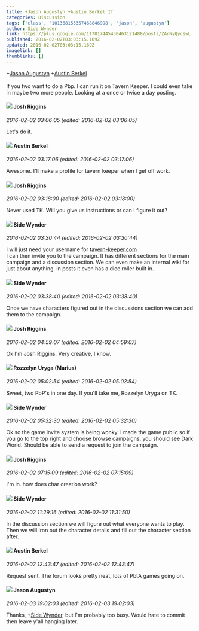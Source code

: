 ```yaml
---
title: +Jason Augustyn +Austin Berkel If
categories: Discussion
tags: ['class', '101368155357468846998', 'jason', 'augustyn']
author: Side Wynder
link: https://plus.google.com/117817445430463121488/posts/ZArNyQycswL
published: 2016-02-02T03:03:15.169Z
updated: 2016-02-02T03:03:15.169Z
imagelink: []
thumblinks: []
---
```


<span class="proflinkWrapper"><span class="proflinkPrefix">+</span><a class="proflink" href="https://plus.google.com/101368155357468846998" oid="101368155357468846998">Jason Augustyn</a></span> <span class="proflinkWrapper"><span class="proflinkPrefix">+</span><a class="proflink" href="https://plus.google.com/117055356473727997482" oid="117055356473727997482">Austin Berkel</a></span> <br /><br />If you two want to do a Pbp. I can run it on Tavern Keeper. I could even take in maybe two more people. Looking at a once or twice a day posting. 
<div id='comment z12ryhqhlmveexeq004cfdkxcqe1hnoalm40k'>
  <h4><img src='{{site.baseurl}}//images/avatars/103021321379177740088_photo.jpg'> Josh Riggins</h4>
      <p><cite>2016-02-02 03:06:05 (edited: 2016-02-02 03:06:05)</cite></p>
        <p>Let&#39;s do it.</p>
</div>
        

<div id='comment z12ryhqhlmveexeq004cfdkxcqe1hnoalm40k'>
  <h4><img src='{{site.baseurl}}//images/avatars/117055356473727997482_photo.jpg'> Austin Berkel</h4>
      <p><cite>2016-02-02 03:17:06 (edited: 2016-02-02 03:17:06)</cite></p>
        <p>Awesome. I&#39;ll make a profile for tavern keeper when I get off work.</p>
</div>
        

<div id='comment z12ryhqhlmveexeq004cfdkxcqe1hnoalm40k'>
  <h4><img src='{{site.baseurl}}//images/avatars/103021321379177740088_photo.jpg'> Josh Riggins</h4>
      <p><cite>2016-02-02 03:18:00 (edited: 2016-02-02 03:18:00)</cite></p>
        <p>Never used TK. Will you give us instructions or can I figure it out?</p>
</div>
        

<div id='comment z12ryhqhlmveexeq004cfdkxcqe1hnoalm40k'>
  <h4><img src='{{site.baseurl}}//images/avatars/117817445430463121488_photo.jpg'> Side Wynder</h4>
      <p><cite>2016-02-02 03:30:44 (edited: 2016-02-02 03:30:44)</cite></p>
        <p>I will just need your username for <a href="http://tavern-keeper.com" class="ot-anchor">tavern-keeper.com</a><br />I can then invite you to the campaign. It has different sections for the main campaign and a discussion section. We can even make an internal wiki for just about anything. in posts it even has a dice roller built in.</p>
</div>
        

<div id='comment z12ryhqhlmveexeq004cfdkxcqe1hnoalm40k'>
  <h4><img src='{{site.baseurl}}//images/avatars/117817445430463121488_photo.jpg'> Side Wynder</h4>
      <p><cite>2016-02-02 03:38:40 (edited: 2016-02-02 03:38:40)</cite></p>
        <p>Once we have characters figured out in the discussions section we can add them to the campaign.</p>
</div>
        

<div id='comment z12ryhqhlmveexeq004cfdkxcqe1hnoalm40k'>
  <h4><img src='{{site.baseurl}}//images/avatars/103021321379177740088_photo.jpg'> Josh Riggins</h4>
      <p><cite>2016-02-02 04:59:07 (edited: 2016-02-02 04:59:07)</cite></p>
        <p>Ok I&#39;m Josh Riggins. Very creative, I know.</p>
</div>
        

<div id='comment z12ryhqhlmveexeq004cfdkxcqe1hnoalm40k'>
  <h4><img src='{{site.baseurl}}//images/avatars/114425030205556227371_photo.jpg'> Rozzelyn Uryga (Marius)</h4>
      <p><cite>2016-02-02 05:02:54 (edited: 2016-02-02 05:02:54)</cite></p>
        <p>Sweet, two PbP&#39;s in one day. If you&#39;ll take me, Rozzelyn Uryga on TK.</p>
</div>
        

<div id='comment z12ryhqhlmveexeq004cfdkxcqe1hnoalm40k'>
  <h4><img src='{{site.baseurl}}//images/avatars/117817445430463121488_photo.jpg'> Side Wynder</h4>
      <p><cite>2016-02-02 05:32:30 (edited: 2016-02-02 05:32:30)</cite></p>
        <p>Ok so the game invite system is being wonky. I made the game public so if you go to the top right and choose browse campaigns, you should see Dark World. Should be able to send a request to join the campaign.</p>
</div>
        

<div id='comment z12ryhqhlmveexeq004cfdkxcqe1hnoalm40k'>
  <h4><img src='{{site.baseurl}}//images/avatars/103021321379177740088_photo.jpg'> Josh Riggins</h4>
      <p><cite>2016-02-02 07:15:09 (edited: 2016-02-02 07:15:09)</cite></p>
        <p>I&#39;m in. how does char creation work?<br /></p>
</div>
        

<div id='comment z12ryhqhlmveexeq004cfdkxcqe1hnoalm40k'>
  <h4><img src='{{site.baseurl}}//images/avatars/117817445430463121488_photo.jpg'> Side Wynder</h4>
      <p><cite>2016-02-02 11:29:16 (edited: 2016-02-02 11:31:50)</cite></p>
        <p>In the discussion section we will figure out what everyone wants to play. Then we will iron out the character details and fill out the character section after.</p>
</div>
        

<div id='comment z12ryhqhlmveexeq004cfdkxcqe1hnoalm40k'>
  <h4><img src='{{site.baseurl}}//images/avatars/117055356473727997482_photo.jpg'> Austin Berkel</h4>
      <p><cite>2016-02-02 12:43:47 (edited: 2016-02-02 12:43:47)</cite></p>
        <p>Request sent. The forum looks pretty neat, lots of PbtA games going on.</p>
</div>
        

<div id='comment z12ryhqhlmveexeq004cfdkxcqe1hnoalm40k'>
  <h4><img src='{{site.baseurl}}//images/avatars/101368155357468846998_photo.jpg'> Jason Augustyn</h4>
      <p><cite>2016-02-03 19:02:03 (edited: 2016-02-03 19:02:03)</cite></p>
        <p>Thanks, <span class="proflinkWrapper"><span class="proflinkPrefix">+</span><a class="proflink" href="https://plus.google.com/117817445430463121488" oid="117817445430463121488">Side Wynder</a></span>, but I&#39;m probably too busy. Would hate to commit then leave y&#39;all hanging later.</p>
</div>
        